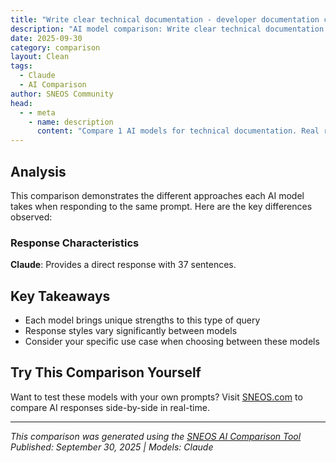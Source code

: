 ```yaml
---
title: "Write clear technical documentation - developer documentation challenge"
description: "AI model comparison: Write clear technical documentation - developer documentation challenge..."
date: 2025-09-30
category: comparison
layout: Clean
tags:
  - Claude
  - AI Comparison
author: SNEOS Community
head:
  - - meta
    - name: description
      content: "Compare 1 AI models for technical documentation. Real responses from Claude with detailed analysis."
---
```


<ChatComparison
  title="Write clear technical documentation - developer documentation challenge"
  prompt="Write clear technical documentation - developer documentation challenge"
  :responses='{"Claude": "# Developer Documentation: User Authentication API\n\n## Overview\n\nThe User Authentication API provides secure user registration, login, and session management functionality. This RESTful API uses JWT tokens for authentication and includes role-based access control.\n\n**Base URL:** \u0060https://api.example.com/v1\u0060 \n**API Version:** 1.0 \n**Authentication:** Bearer Token (JWT)\n\n## Quick Start\n\n### 1. Register a New User\n\u0060\u0060\u0060bash\ncurl -X POST https://api.example.com/v1/auth/register \\\n -H \u0022Content-Type: application/json\u0022 \\\n -d \u0027{\n \u0022email\u0022: \u0022user@example.com\u0022,\n \u0022password\u0022: \u0022SecurePass123!\u0022,\n \u0022firstName\u0022: \u0022John\u0022,\n \u0022lastName\u0022: \u0022Doe\u0022\n }\u0027\n\u0060\u0060\u0060\n\n### 2. Login\n\u0060\u0060\u0060bash\ncurl -X POST https://api.example.com/v1/auth/login \\\n -H \u0022Content-Type: application/json\u0022 \\\n -d \u0027{\n \u0022email\u0022: \u0022user@example.com\u0022,\n \u0022password\u0022: \u0022SecurePass123!\u0022\n }\u0027\n\u0060\u0060\u0060\n\n### 3. Access Protected Resources\n\u0060\u0060\u0060bash\ncurl -X GET https://api.example.com/v1/user/profile \\\n -H \u0022Authorization: Bearer YOUR_JWT_TOKEN\u0022\n\u0060\u0060\u0060\n\n## API Endpoints\n\n### Authentication Endpoints\n\n#### POST /auth/register\nCreates a new user account.\n\n**Request Body:**\n\u0060\u0060\u0060json\n{\n \u0022email\u0022: \u0022string (required)\u0022,\n \u0022password\u0022: \u0022string (required)\u0022,\n \u0022firstName\u0022: \u0022string (required)\u0022,\n \u0022lastName\u0022: \u0022string (required)\u0022\n}\n\u0060\u0060\u0060\n\n**Password Requirements:**\n- Minimum 8 characters\n- At least one uppercase letter\n- At least one lowercase letter\n- At least one number\n- At least one special character\n\n**Response (201 Created):**\n\u0060\u0060\u0060json\n{\n \u0022success\u0022: true,\n \u0022data\u0022: {\n \u0022user\u0022: {\n \u0022id\u0022: \u002212345\u0022,\n \u0022email\u0022: \u0022user@example.com\u0022,\n \u0022firstName\u0022: \u0022John\u0022,\n \u0022lastName\u0022: \u0022Doe\u0022,\n \u0022role\u0022: \u0022user\u0022,\n \u0022createdAt\u0022: \u00222024-01-15T10:30:00Z\u0022\n },\n \u0022token\u0022: \u0022eyJhbGciOiJIUzI1NiIsInR5cCI6IkpXVCJ9...\u0022\n }\n}\n\u0060\u0060\u0060\n\n#### POST /auth/login\nAuthenticates a user and returns a JWT token.\n\n**Request Body:**\n\u0060\u0060\u0060json\n{\n \u0022email\u0022: \u0022string (required)\u0022,\n \u0022password\u0022: \u0022string (required)\u0022\n}\n\u0060\u0060\u0060\n\n**Response (200 OK):**\n\u0060\u0060\u0060json\n{\n \u0022success\u0022: true,\n \u0022data\u0022: {\n \u0022token\u0022: \u0022eyJhbGciOiJIUzI1NiIsInR5cCI6IkpXVCJ9...\u0022,\n \u0022refreshToken\u0022: \u0022eyJhbGciOiJIUzI1NiIsInR5cCI6IkpXVCJ9...\u0022,\n \u0022expiresIn\u0022: 3600,\n \u0022user\u0022: {\n \u0022id\u0022: \u002212345\u0022,\n \u0022email\u0022: \u0022user@example.com\u0022,\n \u0022role\u0022: \u0022user\u0022\n }\n }\n}\n\u0060\u0060\u0060\n\n#### POST /auth/refresh\nRefreshes an expired JWT token.\n\n**Request Body:**\n\u0060\u0060\u0060json\n{\n \u0022refreshToken\u0022: \u0022string (required)\u0022\n}\n\u0060\u0060\u0060\n\n**Response (200 OK):**\n\u0060\u0060\u0060json\n{\n \u0022success\u0022: true,\n \u0022data\u0022: {\n \u0022token\u0022: \u0022eyJhbGciOiJIUzI1NiIsInR5cCI6IkpXVCJ9...\u0022,\n \u0022expiresIn\u0022: 3600\n }\n}\n\u0060\u0060\u0060\n\n#### POST /auth/logout\nInvalidates the current session.\n\n**Headers:**\n\u0060\u0060\u0060\nAuthorization: Bearer \u003Ctoken\u003E\n\u0060\u0060\u0060\n\n**Response (200 OK):**\n\u0060\u0060\u0060json\n{\n \u0022success\u0022: true,\n \u0022message\u0022: \u0022Successfully logged out\u0022\n}\n\u0060\u0060\u0060\n\n### User Management Endpoints\n\n#### GET /user/profile\nRetrieves the current user\u0027s profile information.\n\n**Headers:**\n\u0060\u0060\u0060\nAuthorization: Bearer \u003Ctoken\u003E\n\u0060\u0060\u0060\n\n**Response ("}' 
  published-date="12:29"
/>

## Analysis

This comparison demonstrates the different approaches each AI model takes when responding to the same prompt. Here are the key differences observed:

### Response Characteristics

**Claude**: Provides a direct response with 37 sentences. 

## Key Takeaways

- Each model brings unique strengths to this type of query
- Response styles vary significantly between models
- Consider your specific use case when choosing between these models

## Try This Comparison Yourself

Want to test these models with your own prompts? Visit [SNEOS.com](https://sneos.com) to compare AI responses side-by-side in real-time.

---

*This comparison was generated using the [SNEOS AI Comparison Tool](https://sneos.com)*
*Published: September 30, 2025 | Models: Claude*
